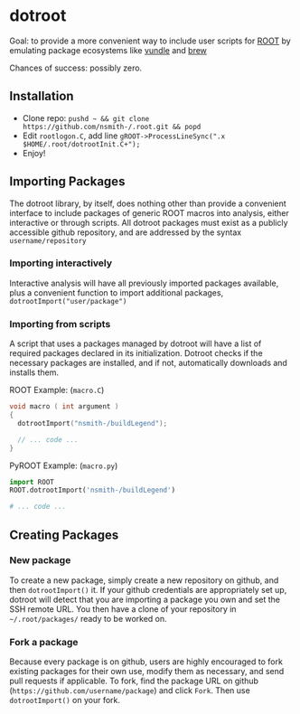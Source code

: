 dotroot
=======

Goal: to provide a more convenient way to include user scripts for [ROOT](https://root.cern.ch/drupal/) by emulating 
package ecosystems like [vundle](https://github.com/gmarik/Vundle.vim) and [brew](http://brew.sh/)

Chances of success: possibly zero.

Installation
------------
* Clone repo: `pushd ~ && git clone https://github.com/nsmith-/.root.git && popd`
* Edit `rootlogon.C`, add line `gROOT->ProcessLineSync(".x $HOME/.root/dotrootInit.C+");`
* Enjoy!

Importing Packages
------------------
  The dotroot library, by itself, does nothing other than provide a convenient interface to include packages of 
generic ROOT macros into analysis, either interactive or through scripts.  All dotroot packages must exist as a
publicly accessible github repository, and are addressed by the syntax `username/repository`

### Importing interactively
  Interactive analysis will have all previously imported packages available, plus a convenient function to
import additional packages, `dotrootImport("user/package")`

### Importing from scripts
  A script that uses a packages managed by dotroot will have a list of required packages declared in its initialization.
Dotroot checks if the necessary packages are installed, and if not, automatically downloads and installs them.

ROOT Example: (`macro.C`)
```cpp
void macro ( int argument )
{
  dotrootImport("nsmith-/buildLegend");

  // ... code ...
}
```

PyROOT Example: (`macro.py`)
```python
import ROOT
ROOT.dotrootImport('nsmith-/buildLegend')

# ... code ...
```

Creating Packages
-----------------
### New package
  To create a new package, simply create a new repository on github, and then `dotrootImport()` it.  If your 
github credentials are appropriately set up, dotroot will detect that you are importing a package you own 
and set the SSH remote URL.  You then have a clone of your repository in `~/.root/packages/` ready to be worked on.

### Fork a package
  Because every package is on github, users are highly encouraged to fork existing packages for their own use, 
modify them as necessary, and send pull requests if applicable.  To fork, find the package URL on github
(`https://github.com/username/package`) and click `Fork`.  Then use `dotrootImport()` on your fork.

